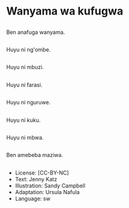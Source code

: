 # Wanyama wa kufugwa

##
Ben anafuga wanyama.


##
Huyu ni ng'ombe.


##
Huyu ni mbuzi.


##
Huyu ni farasi.


##
Huyu ni nguruwe.


##
Huyu ni kuku.


##
Huyu ni mbwa.


##
Ben amebeba maziwa.


##
* License: [CC-BY-NC]
* Text: Jenny Katz
* Illustration: Sandy Campbell
* Adaptation: Ursula Nafula
* Language: sw
